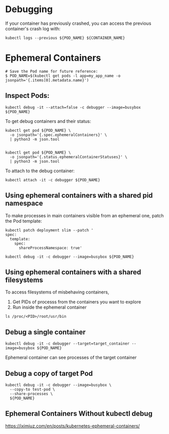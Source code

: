 # Debugging
 
If your container has previously crashed, you can access the previous container's crash log with:
```
kubectl logs --previous ${POD_NAME} ${CONTAINER_NAME}
```

# Ephemeral Containers

```
# Save the Pod name for future reference:
$ POD_NAME=$(kubectl get pods -l app=my_app_name -o jsonpath='{.items[0].metadata.name}')
```

## Inspect Pods:

```
kubectl debug -it --attach=false -c debugger --image=busybox ${POD_NAME}
```

To get debug containers and their status:
```
kubectl get pod ${POD_NAME} \
  -o jsonpath='{.spec.ephemeralContainers}' \
  | python3 -m json.tool


kubectl get pod ${POD_NAME} \
  -o jsonpath='{.status.ephemeralContainerStatuses}' \
  | python3 -m json.tool  
```

To attach to the debug container:
```
kubectl attach -it -c debugger ${POD_NAME}
```

## Using ephemeral containers with a shared pid namespace

To make processes in main containers visible from an ephemeral one, patch the Pod template:
```
kubectl patch deployment slim --patch '
spec:
  template:
    spec:
      shareProcessNamespace: true'

kubectl debug -it -c debugger --image=busybox ${POD_NAME} 
```

## Using ephemeral containers with a shared filesystems 
To access filesystems of misbehaving containers, 
1) Get PIDs of processs from the containers you want to explore
2) Run inside the ephemeral container
```
ls /proc/<PID>/root/usr/bin
```

## Debug a single container
```
kubectl debug -it -c debugger --target=target_container --image=busybox ${POD_NAME}
```
Ephemeral container can see processes of the target container

## Debug a copy of target Pod
```
kubectl debug -it -c debugger --image=busybox \
  --copy-to test-pod \
  --share-processes \
  ${POD_NAME}
```

## Ephemeral Containers Without kubectl debug
https://iximiuz.com/en/posts/kubernetes-ephemeral-containers/
